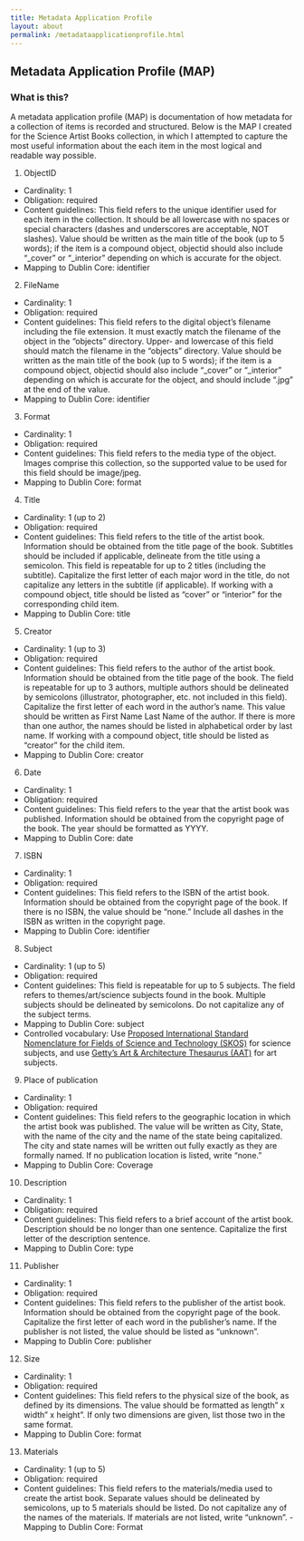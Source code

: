 ```yaml
---
title: Metadata Application Profile
layout: about
permalink: /metadataapplicationprofile.html
---
```

## Metadata Application Profile (MAP)

### What is this?
A metadata application profile (MAP) is documentation of how metadata for a collection of items is recorded and structured. Below is the MAP I created for the Science Artist Books collection, in which I attempted to capture the most useful information about the each item in the most logical and readable way possible.

1. ObjectID
  - Cardinality: 1 
  - Obligation: required
  - Content guidelines: This field refers to the unique identifier used for each item in the collection. It should be all lowercase with no spaces or special characters (dashes and underscores are acceptable, NOT slashes). Value should be written as the main title of the book (up to 5 words); if the item is a compound object, objectid should also include “_cover” or “_interior” depending on which is accurate for the object.    
  - Mapping to Dublin Core: identifier

2. FileName
  - Cardinality: 1 
  - Obligation: required
  - Content guidelines: This field refers to the digital object’s filename including the file extension. It must exactly match the filename of the object in the “objects” directory. Upper- and lowercase of this field should match the filename in the “objects” directory. Value should be written as the main title of the book (up to 5 words); if the item is a compound object, objectid should also include “_cover” or “_interior” depending on which is accurate for the object, and should include “.jpg” at the end of the value.
  - Mapping to Dublin Core: identifier

3. Format
  - Cardinality: 1 
  - Obligation: required
  - Content guidelines: This field refers to the media type of the object. Images comprise this collection, so the supported value to be used for this field should be image/jpeg.  
  - Mapping to Dublin Core: format

4. Title
  - Cardinality: 1 (up to 2)
  - Obligation: required
  - Content guidelines: This field refers to the title of the artist book. Information should be obtained from the title page of the book. Subtitles should be included if applicable, delineate from the title using a semicolon. This field is repeatable for up to 2 titles (including the subtitle). Capitalize the first letter of each major word in the title, do not capitalize any letters in the subtitle (if applicable). If working with a compound object, title should be listed as “cover” or “interior” for the corresponding child item. 
  - Mapping to Dublin Core: title

5. Creator
  - Cardinality: 1 (up to 3)
  - Obligation: required
  - Content guidelines: This field refers to the author of the artist book. Information should be obtained from the title page of the book. The field is repeatable for up to 3 authors, multiple authors should be delineated by semicolons (illustrator, photographer, etc. not included in this field). Capitalize the first letter of each word in the author’s name. This value should be written as First Name Last Name of the author. If there is more than one author, the names should be listed in alphabetical order by last name. If working with a compound object, title should be listed as “creator” for the child item.   
  - Mapping to Dublin Core: creator

6. Date
  - Cardinality: 1
  - Obligation: required
  - Content guidelines: This field refers to the year that the artist book was published. Information should be obtained from the copyright page of the book. The year should be formatted as YYYY.
  - Mapping to Dublin Core: date

7. ISBN
  - Cardinality: 1
  - Obligation: required
  - Content guidelines: This field refers to the ISBN of the artist book. Information should be obtained from the copyright page of the book. If there is no ISBN, the value should be “none.” Include all dashes in the ISBN as written in the copyright page.
  - Mapping to Dublin Core: identifier

8. Subject
  - Cardinality: 1 (up to 5)
  - Obligation: required
  - Content guidelines: This field is repeatable for up to 5 subjects. The field refers to themes/art/science subjects found in the book. Multiple subjects should be delineated by semicolons. Do not capitalize any of the subject terms.
  - Mapping to Dublin Core: subject
  - Controlled vocabulary: Use [Proposed International Standard Nomenclature for Fields of Science and Technology (SKOS)](https://skos.um.es/unesco6/#:~:text=The%20Proposed%20international%20standard%20nomenclature,by%20the%20Scientific%20Advisory%20Committee.) for science subjects, and use [Getty’s Art & Architecture Thesaurus (AAT)](https://www.getty.edu/research/tools/vocabularies/aat/) for art subjects. 

9. Place of publication
  - Cardinality: 1
  - Obligation: required
  - Content guidelines: This field refers to the geographic location in which the artist book was published. The value will be written as City, State, with the name of the city and the name of the state being capitalized. The city and state names will be written out fully exactly as they are formally named. If no publication location is listed, write “none.”
  - Mapping to Dublin Core: Coverage

10. Description
  - Cardinality: 1
  - Obligation: required
  - Content guidelines: This field refers to a brief account of the artist book. Description should be no longer than one sentence. Capitalize the first letter of the description sentence.  
  - Mapping to Dublin Core: type

11. Publisher
  - Cardinality: 1
  - Obligation: required
  - Content guidelines: This field refers to the publisher of the artist book. Information should be obtained from the copyright page of the book. Capitalize the first letter of each word in the publisher’s name. If the publisher is not listed, the value should be listed as “unknown”.
  - Mapping to Dublin Core: publisher 

12. Size
  - Cardinality: 1
  - Obligation: required
  - Content guidelines: This field refers to the physical size of the book, as defined by its dimensions. The value should be formatted as length” x width” x height”. If only two dimensions are given, list those two in the same format. 
  - Mapping to Dublin Core: format

13. Materials
  - Cardinality: 1 (up to 5)
  - Obligation: required
  - Content guidelines: This field refers to the materials/media used to create the artist book. Separate values should be delineated by semicolons, up to 5 materials should be listed. Do not capitalize any of the names of the materials. If materials are not listed, write “unknown”. 
  -Mapping to Dublin Core: Format
